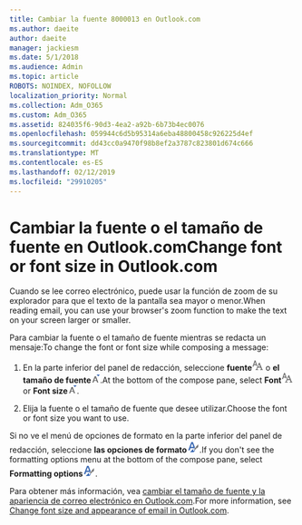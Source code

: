 ```yaml
---
title: Cambiar la fuente 8000013 en Outlook.com
ms.author: daeite
author: daeite
manager: jackiesm
ms.date: 5/1/2018
ms.audience: Admin
ms.topic: article
ROBOTS: NOINDEX, NOFOLLOW
localization_priority: Normal
ms.collection: Adm_O365
ms.custom: Adm_O365
ms.assetid: 824035f6-90d3-4ea2-a92b-6b73b4ec0076
ms.openlocfilehash: 059944c6d5b95314a6eba48800458c926225d4ef
ms.sourcegitcommit: dd43cc0a9470f98b8ef2a3787c823801d674c666
ms.translationtype: MT
ms.contentlocale: es-ES
ms.lasthandoff: 02/12/2019
ms.locfileid: "29910205"
---
```

# <a name="change-font-or-font-size-in-outlookcom"></a><span data-ttu-id="3edb8-102">Cambiar la fuente o el tamaño de fuente en Outlook.com</span><span class="sxs-lookup"><span data-stu-id="3edb8-102">Change font or font size in Outlook.com</span></span>

<span data-ttu-id="3edb8-103">Cuando se lee correo electrónico, puede usar la función de zoom de su explorador para que el texto de la pantalla sea mayor o menor.</span><span class="sxs-lookup"><span data-stu-id="3edb8-103">When reading email, you can use your browser's zoom function to make the text on your screen larger or smaller.</span></span>
  
<span data-ttu-id="3edb8-104">Para cambiar la fuente o el tamaño de fuente mientras se redacta un mensaje:</span><span class="sxs-lookup"><span data-stu-id="3edb8-104">To change the font or font size while composing a message:</span></span>
  
1. <span data-ttu-id="3edb8-105">En la parte inferior del panel de redacción, seleccione **fuente**![fuente](media/6d9372e0-cde5-49fc-a457-aafb62255163.png) o **el tamaño de fuente**![icono de tamaño de la fuente](media/9334f617-9593-4bd0-afb1-c53308ad7591.png).</span><span class="sxs-lookup"><span data-stu-id="3edb8-105">At the bottom of the compose pane, select **Font**![Font](media/6d9372e0-cde5-49fc-a457-aafb62255163.png) or **Font size**![The Font size icon](media/9334f617-9593-4bd0-afb1-c53308ad7591.png).</span></span>
    
2. <span data-ttu-id="3edb8-106">Elija la fuente o el tamaño de fuente que desee utilizar.</span><span class="sxs-lookup"><span data-stu-id="3edb8-106">Choose the font or font size you want to use.</span></span>
    
<span data-ttu-id="3edb8-107">Si no ve el menú de opciones de formato en la parte inferior del panel de redacción, seleccione **las opciones de formato**![el formato de icono de opciones de](media/13103798-e3ea-4069-a7a0-63f8903c8c3a.png).</span><span class="sxs-lookup"><span data-stu-id="3edb8-107">If you don't see the formatting options menu at the bottom of the compose pane, select **Formatting options**![The Formatting options icon](media/13103798-e3ea-4069-a7a0-63f8903c8c3a.png).</span></span>
  
<span data-ttu-id="3edb8-108">Para obtener más información, vea [cambiar el tamaño de fuente y la apariencia de correo electrónico en Outlook.com](https://go.microsoft.com/fwlink/p/?linkid=873130).</span><span class="sxs-lookup"><span data-stu-id="3edb8-108">For more information, see [Change font size and appearance of email in Outlook.com](https://go.microsoft.com/fwlink/p/?linkid=873130).</span></span>
  

